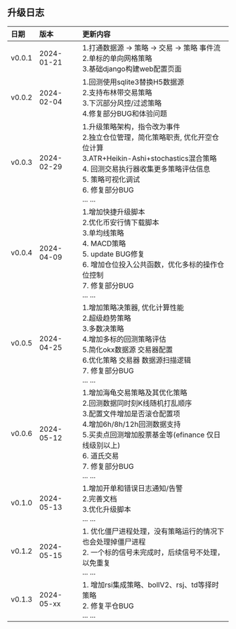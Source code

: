 升级日志 
----------------------

| 日期     | 版本         | 更新内容                                                                                                                                                              |
|:-------|:-----------|:------------------------------------------------------------------------------------------------------------------------------------------------------------------|
| v0.0.1 | 2024-01-21 | 1.打通数据源 -> 策略 -> 交易 -> 策略 事件流<br/>2.单标的单向网格策略<br/>3.基础django构建web配置页面                                                                                             |
| v0.0.2 | 2024-02-04 | 1.回测使用sqlite3替换H5数据源<br/>2.支持布林带交易策略<br/> 3.下沉部分风控/过滤策略<br/>4.修复部分BUG和体验问题<br/>                                                                                   |
| v0.0.3 | 2024-02-29 | 1.升级策略架构，指令改为事件<br/> 2.独立仓位管理，简化策略职责, 优化开空仓位计算<br/> 3.ATR+Heikin-Ashi+stochastics混合策略<br/> 4. 回测交易执行器收集更多策略评估信息<br/> 5. 策略可视化调试<br/> 6. 修复部分BUG<br/>... ...       |
| v0.0.4 | 2024-04-09 | 1.增加快捷升级脚本<br/> 2.优化币安行情下载脚本<br/> 3.单均线策略<br/> 4. MACD策略<br/> 5. update BUG修复<br/> 6. 增加仓位投入公共函数，优化多标的操作仓位控制<br/> 7. 修复部分BUG<br/>... ...                          |
| v0.0.5 | 2024-04-25 | 1.增加策略决策器, 优化计算性能<br/> 2.超级趋势策略<br/> 3.多数决策略<br/> 4.增加多标的回测策略评估<br/> 5.简化okx数据源 交易器配置<br/> 6.优化策略 交易器 数据源扫描逻辑<br/>7. 修复部分BUG<br/>... ...                          |
| v0.0.6 | 2024-05-12 | 1.增加海龟交易策略及其优化策略<br/> 2.回测数据同时刻K线随机打乱顺序<br/> 3.配置文件增加是否滚仓配置项<br/> 4.增加6h/8h/12h回测数据支持<br/>5.买卖点回测增加股票基金等(efinance 仅日线级别以上)<br/>6. 道氏交易<br/>7. 修复部分BUG<br/>... ... |
| v0.1.0 | 2024-05-13 | 1.增加开单和错误日志通知/告警<br/> 2.完善文档<br/> 3.优化升级脚本<br/>... ...                                                                                                            |
| v0.1.2 | 2024-05-15 | 1. 优化僵尸进程处理，没有策略运行的情况下也会处理掉僵尸进程<br/>2. 一个标的信号未完成时，后续信号不处理， 以免重复<br/>... ...                                                                                       |
| v0.1.3 | 2024-05-xx | 1. 增加rsi集成策略、bollV2、rsj、td等择时策略<br/>2. 修复平仓BUG<br/>... ...                                                                                                        |